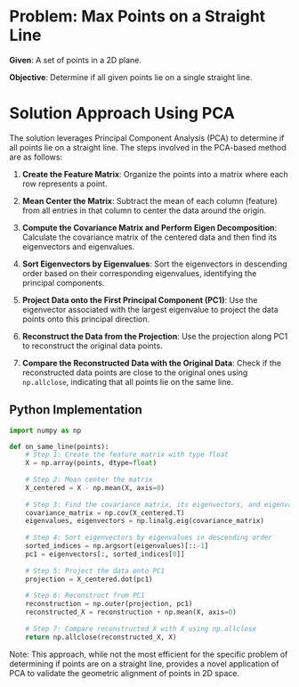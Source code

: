 # Problem: Max Points on a Straight Line

**Given**: A set of points in a 2D plane.

**Objective**: Determine if all given points lie on a single straight line.

# Solution Approach Using PCA

The solution leverages Principal Component Analysis (PCA) to determine if all points lie on a straight line. The steps involved in the PCA-based method are as follows:

1. **Create the Feature Matrix**: Organize the points into a matrix where each row represents a point.

2. **Mean Center the Matrix**: Subtract the mean of each column (feature) from all entries in that column to center the data around the origin.

3. **Compute the Covariance Matrix and Perform Eigen Decomposition**: Calculate the covariance matrix of the centered data and then find its eigenvectors and eigenvalues.

4. **Sort Eigenvectors by Eigenvalues**: Sort the eigenvectors in descending order based on their corresponding eigenvalues, identifying the principal components.

5. **Project Data onto the First Principal Component (PC1)**: Use the eigenvector associated with the largest eigenvalue to project the data points onto this principal direction.

6. **Reconstruct the Data from the Projection**: Use the projection along PC1 to reconstruct the original data points.

7. **Compare the Reconstructed Data with the Original Data**: Check if the reconstructed data points are close to the original ones using `np.allclose`, indicating that all points lie on the same line.

## Python Implementation

```python
import numpy as np

def on_same_line(points):
    # Step 1: Create the feature matrix with type float
    X = np.array(points, dtype=float)
    
    # Step 2: Mean center the matrix
    X_centered = X - np.mean(X, axis=0)
    
    # Step 3: Find the covariance matrix, its eigenvectors, and eigenvalues
    covariance_matrix = np.cov(X_centered.T)
    eigenvalues, eigenvectors = np.linalg.eig(covariance_matrix)
    
    # Step 4: Sort eigenvectors by eigenvalues in descending order
    sorted_indices = np.argsort(eigenvalues)[::-1]
    pc1 = eigenvectors[:, sorted_indices[0]]
    
    # Step 5: Project the data onto PC1
    projection = X_centered.dot(pc1)
    
    # Step 6: Reconstruct from PC1
    reconstruction = np.outer(projection, pc1)
    reconstructed_X = reconstruction + np.mean(X, axis=0)
    
    # Step 7: Compare reconstructed_X with X using np.allclose
    return np.allclose(reconstructed_X, X)
```

Note: This approach, while not the most efficient for the specific problem of determining if points are on a straight line, provides a novel application of PCA to validate the geometric alignment of points in 2D space.